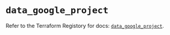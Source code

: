 # `data_google_project`

Refer to the Terraform Registory for docs: [`data_google_project`](https://registry.terraform.io/providers/hashicorp/google-beta/5.9.0/docs/data-sources/google_project).
